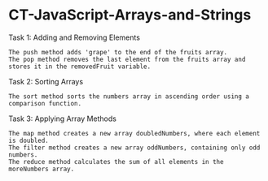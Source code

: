 # CT-JavaScript-Arrays-and-Strings
Task 1: Adding and Removing Elements

    The push method adds 'grape' to the end of the fruits array.
    The pop method removes the last element from the fruits array and stores it in the removedFruit variable.

Task 2: Sorting Arrays

    The sort method sorts the numbers array in ascending order using a comparison function.

Task 3: Applying Array Methods

    The map method creates a new array doubledNumbers, where each element is doubled.
    The filter method creates a new array oddNumbers, containing only odd numbers.
    The reduce method calculates the sum of all elements in the moreNumbers array.
